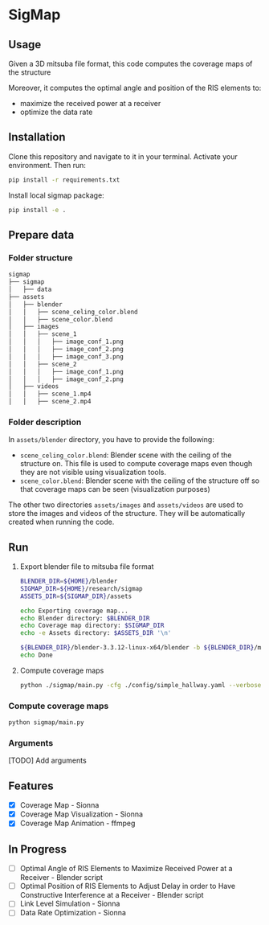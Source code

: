 # SigMap

## Usage

Given a 3D mitsuba file format, this code computes the coverage maps of the structure

Moreover, it computes the optimal angle and position of the RIS elements to:

- maximize the received power at a receiver
- optimize the data rate

## Installation

Clone this repository and navigate to it in your terminal. Activate your environment. Then run:

```bash
pip install -r requirements.txt
```

Install local sigmap package:

```bash
pip install -e .
```

## Prepare data

### Folder structure

``` bash
sigmap
├── sigmap
│   ├── data
├── assets
│   ├── blender
│   │   ├── scene_celing_color.blend
│   │   ├── scene_color.blend
│   ├── images
│   │   ├── scene_1
│   │   │   ├── image_conf_1.png
│   │   │   ├── image_conf_2.png
│   │   │   ├── image_conf_3.png
│   │   ├── scene_2
│   │   │   ├── image_conf_1.png
│   │   │   ├── image_conf_2.png
│   ├── videos
│   │   ├── scene_1.mp4
│   │   ├── scene_2.mp4

```

### Folder description

In `assets/blender` directory, you have to provide the following:

- `scene_celing_color.blend`: Blender scene with the ceiling of the structure on. This file is used to compute coverage maps even though they are not visible using visualization tools.
- `scene_color.blend`: Blender scene with the ceiling of the structure off so that coverage maps can be seen (visualization purposes)

The other two directories `assets/images` and `assets/videos` are used to store the images and videos of the structure. They will be automatically created when running the code.

## Run

1. Export blender file to mitsuba file format

    ```bash
    BLENDER_DIR=${HOME}/blender
    SIGMAP_DIR=${HOME}/research/sigmap
    ASSETS_DIR=${SIGMAP_DIR}/assets

    echo Exporting coverage map...
    echo Blender directory: $BLENDER_DIR
    echo Coverage map directory: $SIGMAP_DIR
    echo -e Assets directory: $ASSETS_DIR '\n'

    ${BLENDER_DIR}/blender-3.3.12-linux-x64/blender -b ${BLENDER_DIR}/models/simple_hallway_color.blend --python ${SIGMAP_DIR}/sigmap/blender_script/hallway.py -- -cfg ${SIGMAP_DIR}/config/simple_hallway.yaml -o ${ASSETS_DIR}/blender
    echo Done
    ```

2. Compute coverage maps

    ```bash
    python ./sigmap/main.py -cfg ./config/simple_hallway.yaml --verbose True --video_enable False
    ```

### Compute coverage maps

```bash
python sigmap/main.py 
```

### Arguments

[TODO] Add arguments

## Features

- [x] Coverage Map - Sionna
- [x] Coverage Map Visualization - Sionna
- [x] Coverage Map Animation - ffmpeg

## In Progress

- [ ] Optimal Angle of RIS Elements to Maximize Received Power at a Receiver - Blender script
- [ ] Optimal Position of RIS Elements to Adjust Delay in order to Have Constructive Interference at a Receiver - Blender script
- [ ] Link Level Simulation - Sionna
- [ ] Data Rate Optimization - Sionna
